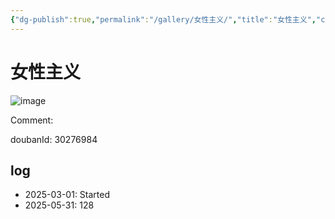 ```yaml
---
{"dg-publish":true,"permalink":"/gallery/女性主义/","title":"女性主义","created":"2025-06-01T14:42:12.421+08:00"}
---
```



# 女性主义

![image](https://hiraeth-picbed.oss-cn-beijing.aliyuncs.com/s29873744.webp)

Comment: 



doubanId: 30276984

## log

- 2025-03-01: Started
- 2025-05-31: 128

